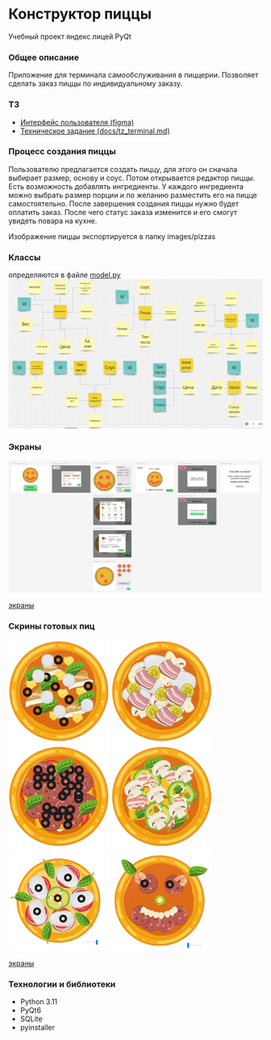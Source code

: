 # Конструктор пиццы

Учебный проект яндекс лицей PyQt

### Общее описание

Приложение для терминала самообслуживания в пиццерии. Позволяет сделать заказ пиццы по индивидуальному заказу.

### ТЗ

* [Интерфейс пользователя (figma)](https://www.figma.com/design/GnL1HHSoZgVWraLhC70lMX/pizza_designer?node-id=0-1&t=3cG2pVHnpJpBUBtz-1)
* [Техническое задание (docs/tz_terminal.md)](docs/tz_terminal.md)


### Процесс создания пиццы


Пользователю предлагается создать пиццу, для этого он сначала выбирает размер, основу и соус. Потом открывается редактор пиццы. Есть возможность добавлять ингредиенты. У каждого ингредиента можно выбрать размер порции и по желанию разместить его на пицце самостоятельно. После завершения создания пиццы нужно будет оплатить заказ. После чего статус заказа изменится и его смогут увидеть повара на кухне. 

Изображение пиццы экспортируется в папку images/pizzas

### Классы 
определяются в файле [model.py](model.py)
<img src="docs/class_structure.png">


### Экраны
<img src="docs/screens.png">

[экраны](docs/screens.png)

### Скрины готовых пиц

<img src="images/welcome_image.png" width="200">
<img src="images/welcome_image2.png" width="200">
<img src="images/welcome_image3.png" width="200">
<img src="images/welcome_image4.png" width="200">
<img src="images/welcome_image5.png" width="200">
<img src="images/welcome_image6.png" width="200">

[экраны](docs/screens.png)

### Технологии и библиотеки

* Python 3.11
* PyQt6
* SQLite
* pyinstaller

